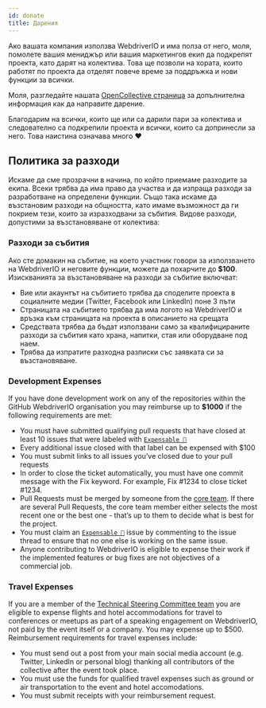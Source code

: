 ```yaml
---
id: donate
title: Дарения
---
```


Ако вашата компания използва WebdriverIO и има полза от него, моля, помолете вашия мениджър или вашия маркетингов екип да подкрепят проекта, като дарят на колектива. Това ще позволи на хората, които работят по проекта да отделят повече време за поддръжка и нови функции за всички.

Моля, разгледайте нашата [OpenCollective страница](https://opencollective.com/webdriverio) за допълнителна информация как да направите дарение.

Благодарим на всички, които ще или са дарили пари за колектива и следователно са подкрепили проекта и всички, които са допринесли за него. Това наистина означава много ❤️

## Политика за разходи

Искаме да сме прозрачни в начина, по който приемаме разходите за екипа. Всеки трябва да има право да участва и да изпраща разходи за разработване на определени функции. Също така искаме да възстановим разходи на общността, като имаме възможност да ги покрием тези, които за изразходвани за събития. Видове разходи, допустими за възстановяване от колектива:

### Разходи за събития

Ако сте домакин на събитие, на което участник говори за използването на WebdriverIO и неговите функции, можете да похарчите до __$100__. Изискванията за възстановяване на разходи за събитие включват:

- Вие или акаунтът на събитието трябва да споделите проекта в социалните медии (Twitter, Facebook или LinkedIn) поне 3 пъти
- Страницата на събитието трябва да има логото на WebdriverIO и връзка към страницата на проекта в описанието на срещата
- Средствата трябва да бъдат използвани само за квалифицираните разходи за събития като храна, напитки, стая или оборудване под наем.
- Трябва да изпратите разходна разписки със заявката си за възстановяване.

### Development Expenses

If you have done development work on any of the repositories within the GitHub WebdriverIO organisation you may reimburse up to __$1000__ if the following requirements are met:

- You must have submitted qualifying pull requests that have closed at least 10 issues that were labeled with [`Expensable 💸`](https://github.com/webdriverio/webdriverio/labels/Expensable%20%F0%9F%92%B8)
- Every additional issue closed with that label can be expensed with $100
- You must submit links to all issues you’ve closed due to your pull requests
- In order to close the ticket automatically, you must have one commit message with the Fix keyword. For example, Fix #1234 to close ticket #1234.
- Pull Requests must be merged by someone from the [core team](https://github.com/webdriverio/webdriverio/blob/main/AUTHORS.md#tsc-technical-steering-committee). If there are several Pull Requests, the core team member either selects the most recent one or the best one - that’s up to them to decide what is best for the project.
- You must claim an [`Expensable 💸`](https://github.com/webdriverio/webdriverio/labels/Expensable%20%F0%9F%92%B8) issue by commenting to the issue thread to ensure that no one else is working on the same issue.
- Anyone contributing to WebdriverIO is eligible to expense their work if the implemented features or bug fixes are not objectives of a commercial job.

### Travel Expenses

If you are a member of the [Technical Steering Committee team](https://github.com/webdriverio/webdriverio/blob/main/AUTHORS.md#tsc-technical-steering-committee) you are eligible to expense flights and hotel accommodations for travel to conferences or meetups as part of a speaking engagement on WebdriverIO, not paid by the event itself or a company. You may expense up to $500. Reimbursement requirements for travel expenses include:

- You must send out a post from your main social media account (e.g. Twitter, LinkedIn or personal blog) thanking all contributors of the collective after the event took place.
- You must use the funds for qualified travel expenses such as ground or air transportation to the event and hotel accomodations.
- You must submit receipts with your reimbursement request.
